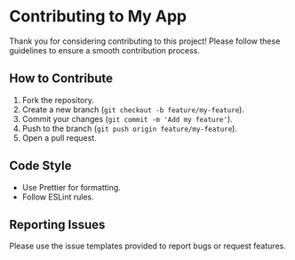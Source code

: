# Contributing to My App

Thank you for considering contributing to this project! Please follow these guidelines to ensure a smooth contribution process.

## How to Contribute

1. Fork the repository.
2. Create a new branch (`git checkout -b feature/my-feature`).
3. Commit your changes (`git commit -m 'Add my feature'`).
4. Push to the branch (`git push origin feature/my-feature`).
5. Open a pull request.

## Code Style

- Use Prettier for formatting.
- Follow ESLint rules.

## Reporting Issues

Please use the issue templates provided to report bugs or request features.
